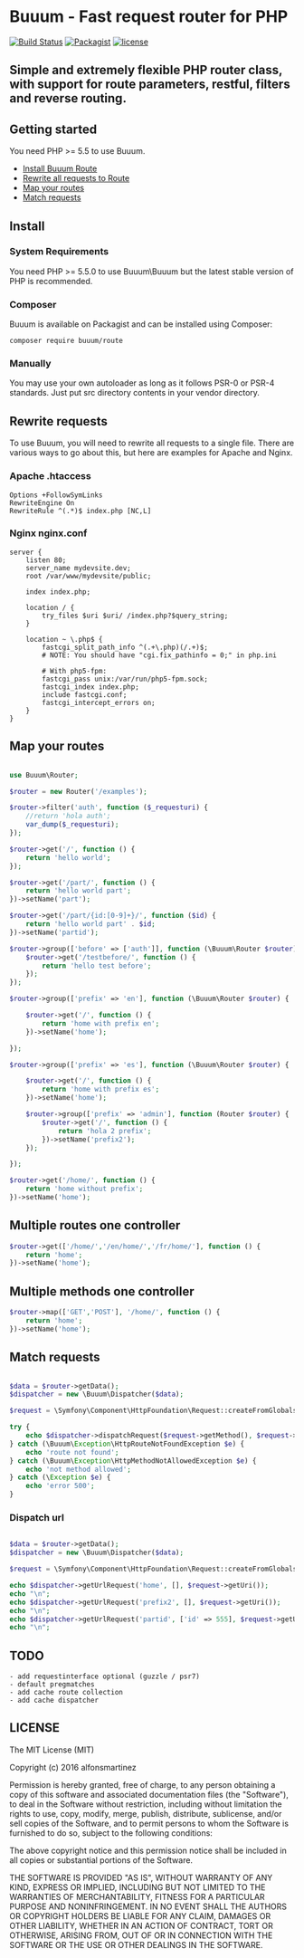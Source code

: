 Buuum - Fast request router for PHP
=======================================

[![Build Status](https://travis-ci.org/buuum/Route.svg?branch=master)](https://travis-ci.org/buuum/Route)
[![Packagist](https://poser.pugx.org/buuum/route/v/stable)](https://packagist.org/packages/buuum/route)
[![license](https://img.shields.io/github/license/mashape/apistatus.svg?maxAge=2592000)](#license)

## Simple and extremely flexible PHP router class, with support for route parameters, restful, filters and reverse routing.

## Getting started

You need PHP >= 5.5 to use Buuum.

- [Install Buuum Route](#install)
- [Rewrite all requests to Route](#rewrite-requests)
- [Map your routes](#map-your-routes)
- [Match requests](#match-requests)

## Install

### System Requirements

You need PHP >= 5.5.0 to use Buuum\Buuum but the latest stable version of PHP is recommended.

### Composer

Buuum is available on Packagist and can be installed using Composer:

```
composer require buuum/route
```

### Manually

You may use your own autoloader as long as it follows PSR-0 or PSR-4 standards. Just put src directory contents in your vendor directory.


## Rewrite requests

To use Buuum, you will need to rewrite all requests to a single file.
There are various ways to go about this, but here are examples for Apache and Nginx.

### Apache .htaccess

```htaccess
Options +FollowSymLinks
RewriteEngine On
RewriteRule ^(.*)$ index.php [NC,L]
```

### Nginx nginx.conf

```nginx
server {
    listen 80;
    server_name mydevsite.dev;
    root /var/www/mydevsite/public;

    index index.php;

    location / {
        try_files $uri $uri/ /index.php?$query_string;
    }

    location ~ \.php$ {
        fastcgi_split_path_info ^(.+\.php)(/.+)$;
        # NOTE: You should have "cgi.fix_pathinfo = 0;" in php.ini

        # With php5-fpm:
        fastcgi_pass unix:/var/run/php5-fpm.sock;
        fastcgi_index index.php;
        include fastcgi.conf;
        fastcgi_intercept_errors on;
    }
}
```

## Map your routes

```php

use Buuum\Router;

$router = new Router('/examples');

$router->filter('auth', function ($_requesturi) {
    //return 'hola auth';
    var_dump($_requesturi);
});

$router->get('/', function () {
    return 'hello world';
});

$router->get('/part/', function () {
    return 'hello world part';
})->setName('part');

$router->get('/part/{id:[0-9]+}/', function ($id) {
    return 'hello world part' . $id;
})->setName('partid');

$router->group(['before' => ['auth']], function (\Buuum\Router $router) {
    $router->get('/testbefore/', function () {
        return 'hello test before';
    });
});

$router->group(['prefix' => 'en'], function (\Buuum\Router $router) {

    $router->get('/', function () {
        return 'home with prefix en';
    })->setName('home');

});

$router->group(['prefix' => 'es'], function (\Buuum\Router $router) {

    $router->get('/', function () {
        return 'home with prefix es';
    })->setName('home');

    $router->group(['prefix' => 'admin'], function (Router $router) {
        $router->get('/', function () {
            return 'hola 2 prefix';
        })->setName('prefix2');
    });

});

$router->get('/home/', function () {
    return 'home without prefix';
})->setName('home');

```

## Multiple routes one controller

```php
$router->get(['/home/','/en/home/','/fr/home/'], function () {
    return 'home';
})->setName('home');
```

## Multiple methods one controller

```php
$router->map(['GET','POST'], '/home/', function () {
    return 'home';
})->setName('home');
```

## Match requests

```php

$data = $router->getData();
$dispatcher = new \Buuum\Dispatcher($data);

$request = \Symfony\Component\HttpFoundation\Request::createFromGlobals();

try {
    echo $dispatcher->dispatchRequest($request->getMethod(), $request->getUri());
} catch (\Buuum\Exception\HttpRouteNotFoundException $e) {
    echo 'route not found';
} catch (\Buuum\Exception\HttpMethodNotAllowedException $e) {
    echo 'not method allowed';
} catch (\Exception $e) {
    echo 'error 500';
}

```

### Dispatch url

```php

$data = $router->getData();
$dispatcher = new \Buuum\Dispatcher($data);

$request = \Symfony\Component\HttpFoundation\Request::createFromGlobals();

echo $dispatcher->getUrlRequest('home', [], $request->getUri());
echo "\n";
echo $dispatcher->getUrlRequest('prefix2', [], $request->getUri());
echo "\n";
echo $dispatcher->getUrlRequest('partid', ['id' => 555], $request->getUri();
echo "\n";
```

## TODO

    - add requestinterface optional (guzzle / psr7)
    - default pregmatches
    - add cache route collection
    - add cache dispatcher
    
## LICENSE

The MIT License (MIT)

Copyright (c) 2016 alfonsmartinez

Permission is hereby granted, free of charge, to any person obtaining a copy of this software and associated documentation files (the "Software"), to deal in the Software without restriction, including without limitation the rights to use, copy, modify, merge, publish, distribute, sublicense, and/or sell copies of the Software, and to permit persons to whom the Software is furnished to do so, subject to the following conditions:

The above copyright notice and this permission notice shall be included in all copies or substantial portions of the Software.

THE SOFTWARE IS PROVIDED "AS IS", WITHOUT WARRANTY OF ANY KIND, EXPRESS OR IMPLIED, INCLUDING BUT NOT LIMITED TO THE WARRANTIES OF MERCHANTABILITY, FITNESS FOR A PARTICULAR PURPOSE AND NONINFRINGEMENT. IN NO EVENT SHALL THE AUTHORS OR COPYRIGHT HOLDERS BE LIABLE FOR ANY CLAIM, DAMAGES OR OTHER LIABILITY, WHETHER IN AN ACTION OF CONTRACT, TORT OR OTHERWISE, ARISING FROM, OUT OF OR IN CONNECTION WITH THE SOFTWARE OR THE USE OR OTHER DEALINGS IN THE SOFTWARE.